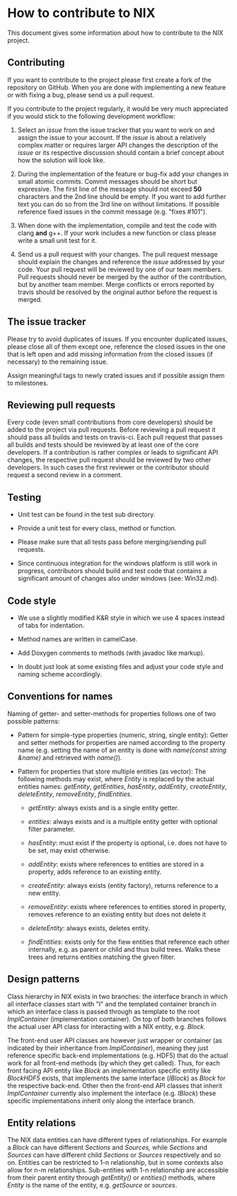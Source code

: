 How to contribute to NIX
========================

This document gives some information about how to contribute to the NIX project.


Contributing
------------

If you want to contribute to the project please first create a fork of the repository on GitHub.
When you are done with implementing a new feature or with fixing a bug, please send
us a pull request.

If you contribute to the project regularly, it would be very much appreciated if you
would stick to the following development workflow:

1. Select an *issue* from the issue tracker that you want to work on and assign the issue to your account.
   If the *issue* is about a relatively complex matter or requires larger API changes the description of the
   *issue* or its respective discussion should contain a brief concept about how the solution will look like.

2. During the implementation of the feature or bug-fix add your changes in small atomic commits.
   Commit messages should be short but expressive.
   The first line of the message should not exceed **50** characters and the 2nd line should be empty.
   If you want to add further text you can do so from the 3rd line on without limitations.
   If possible reference fixed issues in the commit message (e.g. "fixes #101").

3. When done with the implementation, compile and test the code with clang **and** g++.
   If your work includes a new function or class please write a small unit test for it.

4. Send us a pull request with your changes.
   The pull request message should explain the changes and reference the *issue* addressed by your code.
   Your pull request will be reviewed by one of our team members.
   Pull requests should never be merged by the author of the contribution, but by another team member.
   Merge conflicts or errors reported by travis should be resolved by the original author before the request is merged.


The issue tracker
-----------------

Please try to avoid duplicates of issues. If you encounter duplicated issues, please close all of them except
one, reference the closed issues in the one that is left open and add missing information from the closed issues
(if necessary) to the remaining issue.

Assign meaningful tags to newly crated issues and if possible assign them to milestones.


Reviewing pull requests
-----------------------

Every code (even small contributions from core developers) should be added to the project via pull requests.
Before reviewing a pull request it should pass all builds and tests on travis-ci.
Each pull request that passes all builds and tests should be reviewed by at least one of the core developers.
If a contribution is rather complex or leads to significant API changes, the respective pull request should be
reviewed by two other developers.
In such cases the first reviewer or the contributor should request a second review in a comment.


Testing
-------

* Unit test can be found in the test sub directory.

* Provide a unit test for every class, method or function.

* Please make sure that all tests pass before merging/sending pull requests.

* Since continuous integration for the windows platform is still work in progress, contributors should
  build and test code that contains a significant amount of changes also under windows (see: Win32.md).


Code style
----------

* We use a slightly modified K&R style in which we use 4 spaces instead of tabs for indentation.

* Method names are written in camelCase.

* Add Doxygen comments to methods (with javadoc like markup).

* In doubt just look at some existing files and adjust your code style and naming scheme accordingly.


Conventions for names
---------------------

Naming of getter- and setter-methods for properties follows one of two possible patterns:

* Pattern for simple-type properties (numeric, string, single entity):
  Getter and setter methods for properties are named according to the property name (e.g. setting the name of an
  entity is done with *name(const string &name)* and retrieved with *name()*).

* Pattern for properties that store multiple entities (as vector):
  The following methods may exist, where *Entity* is replaced by the actual entities names: *getEntity*,
  *getEntities*, *hasEntity*, *addEntity*, *createEntity*, *deleteEntity*,
  *removeEntity*, *findEntities*.

  * *getEntity*: always exists and is a single entity getter.

  * *entities*: always exists and is a multiple entity getter with optional filter parameter.

  * *hasEntity*: must exist if the property is optional, i.e. does not have to be set, may exist otherwise.

  * *addEntity*: exists where references to entities are stored in a property, adds reference to an existing entity.

  * *createEntity*: always exists (entity factory), returns reference to a new entity.

  * *removeEntity*: exists where references to entities stored in property, removes reference to an existing entity
    but does not delete it

  * *deleteEntity*: always exists, deletes entity.

  * *findEntities*: exists only for the fiew entities that reference each other internally, e.g. as parent or child
    and thus build trees. Walks these trees and returns entities matching the given filter.


Design patterns
---------------

Class hierarchy in NIX exists in two branches: the interface branch in which all interface classes
start with "I" and the templated container branch in which an interface class is passed through as
template to the root *ImplContainer* (implementation container).
On top of both branches follows the actual user API class for interacting with a NIX entity, e.g. *Block*.

The front-end user API classes are however just wrapper or container (as indicated by their inheritance
from *ImplContainer*), meaning they just reference specific back-end implementations (e.g. HDF5) that
do the actual work for all front-end methods (by which they get called).
Thus, for each front facing API entity like *Block* an implementation specific entity like *BlockHDF5*
exists, that implements the same interface (*IBlock*) as *Block* for the respective back-end.
Other then the front-end API classes that inherit *ImplContainer* currently also implement the interface
(e.g. *IBlock*) these specific implementations inherit only along the interface branch.


Entity relations
----------------

The NIX data entities can have different types of relationships. For example a *Block* can have different
*Sections* and *Sources,* while *Sections* and *Sources* can have different child *Sections* or *Sources* respectively
and so on.
Entities can be restricted to 1-n relationship, but in some contexts also allow for n-m relationships.
Sub-entities with 1-n relationship are accessible from their parent entity through *getEntity()* or *entities()* methods,
where *Entity* is the name of the entity, e.g. *getSource* or *sources*.
